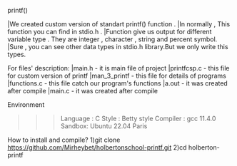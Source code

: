printf()

|We created custom version of standart printf() function .
|In normally , This function you can find in stdio.h .
|Function give us output for different variable type . They are integer , character , string and percent symbol.
|Sure , you can see other data types in stdio.h library.But we only write this types.


For files' description:
|main.h - it is main file of project
|printfcsp.c - this file for custom version of printf
|man_3_printf - this file for details of programs 
|functions.c - this file catch our program's  functions
|a.out - it was created after compile 
|main.c - it was created after compile

Environment 
>>>Language : C
>>>Style : Betty style
>>>Compiler : gcc 11.4.0
>>>Sandbox: Ubuntu 22.04 Paris

How to install and compile?
1)git clone https://github.com/Mirheybet/holbertonschool-printf.git
2)cd holberton-printf
